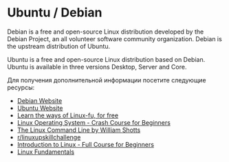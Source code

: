 # Ubuntu / Debian

Debian is a free and open-source Linux distribution developed by the Debian Project, an all volunteer software community organization. Debian is the upstream distribution of Ubuntu.

Ubuntu is a free and open-source Linux distribution based on Debian. Ubuntu is available in three versions Desktop, Server and Core.

Для получения дополнительной информации посетите следующие ресурсы:

- [Debian Website](https://www.debian.org/)
- [Ubuntu Website](https://ubuntu.com/)
- [Learn the ways of Linux-fu, for free](https://linuxjourney.com/)
- [Linux Operating System - Crash Course for Beginners](https://www.youtube.com/watch?v=ROjZy1WbCIA)
- [The Linux Command Line by William Shotts](https://linuxcommand.org/tlcl.php)
- [r/linuxupskillchallenge](https://www.reddit.com/r/linuxupskillchallenge/)
- [Introduction to Linux - Full Course for Beginners](https://www.youtube.com/watch?v=sWbUDq4S6Y8&pp=ygUTVWJ1bnR1IGNyYXNoIGNvdXJzZQ%3D%3D)
- [Linux Fundamentals](https://academy.hackthebox.com/course/preview/linux-fundamentals)